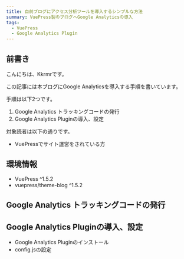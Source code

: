 ```yaml
---
title: 自前ブログにアクセス分析ツールを導入するシンプルな方法
summary: VuePress製のブログへGoogle Analyticsの導入
tags:
  - VuePress
  - Google Analytics Plugin
---
```


## 前書き

こんにちは、Kkrmrです。

この記事には本ブログにGoogle Analyticsを導入する手順を書いています。

手順は以下2つです。

1. Google Analytics トラッキングコードの発行
2. Google Analytics Pluginの導入、設定

対象読者は以下の通りです。

- VuePressでサイト運営をされている方

## 環境情報

- VuePress ^1.5.2
- vuepress/theme-blog ^1.5.2

## Google Analytics トラッキングコードの発行

## Google Analytics Pluginの導入、設定

- Google Analytics Pluginのインストール
- config.jsの設定
